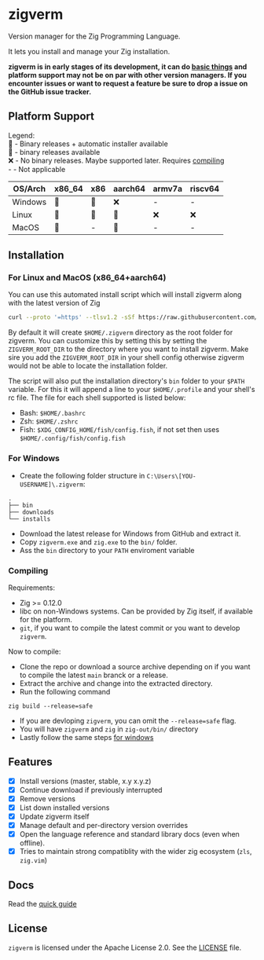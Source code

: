 # zigverm
Version manager for the Zig Programming Language.

It lets you install and manage your Zig installation.

**zigverm is in early stages of its development, it can do [basic things](#features) and platform
support may not be on par with other version managers. If you encounter issues or want to request a
feature be sure to drop a issue on the GitHub issue tracker.**

## Platform Support
Legend:  
🎉 - Binary releases + automatic installer available  
💪 - binary releases available  
❌ - No binary releases. Maybe supported later. Requires [compiling](#compiling)  
\- - Not applicable

| OS/Arch | x86_64 | x86 | aarch64 | armv7a | riscv64 |
|---------|--------|-----|---------|--------|---------|
| Windows |   💪   |  💪 |    ❌   |   -    |    -    |
| Linux   |   🎉   |  🎉 |    🎉   |   ❌   |    ❌   |  
| MacOS   |   🎉   |  -  |    🎉   |   -    |    -    |

## Installation
### For Linux and MacOS (x86_64+aarch64)
You can use this automated install script which will install zigverm along with the latest version of Zig

```sh
curl --proto '=https' --tlsv1.2 -sSf https://raw.githubusercontent.com/AMythicDev/zigverm/main/scripts/install.sh | bash
```

By default it will create `$HOME/.zigverm` directory as the root folder for zigverm. You can customize
this by setting this by setting the `ZIGVERM_ROOT_DIR` to the directory where you want to install
zigverm. Make sire you add the `ZIGVERM_ROOT_DIR` in your shell config otherwise zigverm would not be able
to locate the installation folder.

The script will also put the installation directory's `bin` folder to your `$PATH` variable. For
this it will append a line to your `$HOME/.profile` and your shell's rc file. The file for each
shell supported is listed below:

- Bash: `$HOME/.bashrc` 
- Zsh: `$HOME/.zshrc`
- Fish: `$XDG_CONFIG_HOME/fish/config.fish`, if not set then uses `$HOME/.config/fish/config.fish`

### For Windows
* Create the following folder structure in `C:\Users\[YOU-USERNAME]\.zigverm`:
```
.
├── bin
├── downloads
└── installs
```
* Download the latest release for Windows from GitHub and extract it.
* Copy `zigverm.exe` and `zig.exe` to the `bin/` folder.
* Ass the `bin` directory to your `PATH` enviroment variable

### Compiling
Requirements:  
- Zig >= 0.12.0
- libc on non-Windows systems. Can be provided by Zig itself, if available for the platform.
- `git`, if you want to compile the latest commit or you want to develop `zigverm`.

Now to compile:
- Clone the repo or download a source archive depending on if you want to compile the latest `main`
branck or a release.
- Extract the archive and change into the extracted directory.
- Run the following command
```
zig build --release=safe
```
- If you are devloping `zigverm`, you can omit the `--release=safe` flag.
- You will have `zigverm` and `zig` in `zig-out/bin/` directory
- Lastly follow the same steps [for windows](#for-windows) 

## Features
- [x] Install versions (master, stable, x.y x.y.z)
- [x] Continue download if previously interrupted
- [x] Remove versions
- [x] List down installed versions
- [x] Update zigverm itself
- [x] Manage default and per-directory version overrides
- [x] Open the language reference and standard library docs (even when offline).
- [x] Tries to maintain strong compatiblity with the wider zig ecosystem (`zls`, `zig.vim`)

## Docs
Read the [quick guide](./docs/quick-guide.md)

## License
`zigverm` is licensed under the Apache License 2.0. See the [LICENSE](./LICENSE) file.
